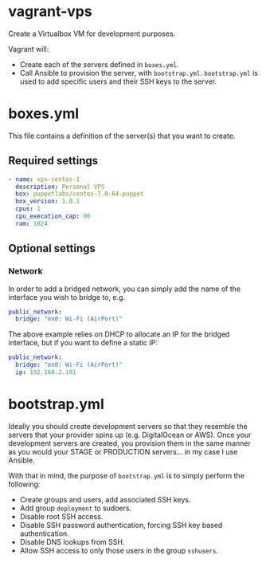 # vagrant-vps

Create a Virtualbox VM for development purposes.

Vagrant will:

- Create each of the servers defined in `boxes.yml`.
- Call Ansible to provision the server, with `bootstrap.yml`.  `bootstrap.yml` is used to add specific users and their SSH keys to the server.

# boxes.yml

This file contains a definition of the server(s) that you want to create.

## Required settings

```yaml
- name: vps-centos-1
  description: Personal VPS
  box: puppetlabs/centos-7.0-64-puppet
  box_version: 1.0.1
  cpus: 1
  cpu_execution_cap: 90
  ram: 1024
```

## Optional settings

### Network

In order to add a bridged network, you can simply add the name of the interface you wish to bridge to, e.g.

```yaml
public_network:
  bridge: "en0: Wi-Fi (AirPort)"
```

The above example relies on DHCP to allocate an IP for the bridged interface, but if you want to define a static IP:

```yaml
public_network:
  bridge: "en0: Wi-Fi (AirPort)"
  ip: 192.168.2.101
```

# bootstrap.yml

Ideally you should create development servers so that they resemble the servers that your provider spins up (e.g. DigitalOcean or AWS).  Once your development servers are created, you provision them in the same manner as you would your STAGE or PRODUCTION servers... in my case I use Ansible.

With that in mind, the purpose of `bootstrap.yml` is to simply perform the following:

- Create groups and users, add associated SSH keys.
- Add group `deployment` to sudoers.
- Disable root SSH access.
- Disable SSH password authentication, forcing SSH key based authentication.
- Disable DNS lookups from SSH.
- Allow SSH access to only those users in the group `sshusers`.
